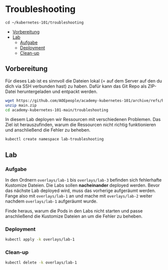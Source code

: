 # Troubleshooting

```
cd ~/kubernetes-101/troubleshooting
```

<!-- BEGIN mktoc -->

- [Vorbereitung](#vorbereitung)
- [Lab](#lab)
  - [Aufgabe](#aufgabe)
  - [Deployment](#deployment)
  - [Clean-up](#clean-up)
<!-- END mktoc -->

## Vorbereitung

Für dieses Lab ist es sinnvoll die Dateien lokal (= auf dem Server auf den du dich via SSH verbunden hast) zu haben. Dafür kann das Git Repo als ZIP-Datei heruntergeladen und entpackt werden.

```sh
wget https://github.com/AOEpeople/academy-kubernetes-101/archive/refs/heads/main.zip
unzip main.zip
cd academy-kubernetes-101-main/troubleshooting
```

In diesem Lab deployen wir Ressourcen mit verschiedenen Problemen. Das Ziel ist herauszufinden, warum die Ressourcen nicht richtig funktionieren und anschließend die Fehler zu beheben.

```sh 
kubectl create namespace lab-troubleshooting
```

## Lab

### Aufgabe

In den Ordnern `overlays/lab-1` bis `overlays/lab-3` befinden sich fehlerhafte Kustomize Dateien.
Die Labs sollen **nacheinander** deployed werden. Bevor das nächste Lab deployed wird, muss das vorherige aufgeräumt werden. Fange also mit `overlays/lab-1` an und mache mit `overlays/lab-2` weiter nachdem `overlays/lab-1` aufgeräumt wurde.

Finde heraus, warum die Pods in den Labs nicht starten und passe anschließend die Kustomize Dateien an um die Fehler zu beheben.

### Deployment

```sh
kubectl apply -k overlays/lab-1
```

### Clean-up

```sh
kubectl delete -k overlays/lab-1
```